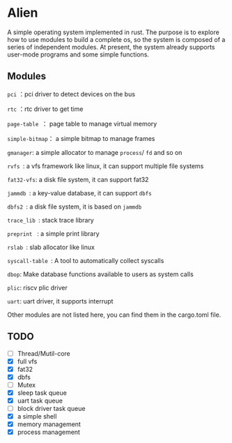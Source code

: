 # Alien

A simple operating system implemented in rust. The purpose is to explore how to use modules to build a complete os,
so the system is composed of a series of independent modules. At present, the system already supports user-mode programs and some simple functions.


## Modules
`pci` ：pci driver to detect devices on the bus

`rtc` ：rtc driver to get time

`page-table `： page table to manage virtual memory

`simple-bitmap`： a simple bitmap to manage frames

`gmanager`: a simple allocator to manage `process`/ `fd` and so on

`rvfs `: a vfs framework like linux, it can support multiple file systems

`fat32-vfs`: a disk file system, it can support fat32

`jammdb `: a key-value database, it can support `dbfs`

`dbfs2 `:  a disk file system, it is based on `jammdb`

`trace_lib `: stack trace library

`preprint ` : a simple print library

`rslab `: slab allocator like linux

`syscall-table `: A tool to automatically collect syscalls

`dbop`: Make database functions available to users as system calls

`plic`: riscv plic driver

`uart`: uart driver, it supports interrupt

Other modules are not listed here, you can find them in the cargo.toml file.


## TODO

- [ ] Thread/Mutil-core
- [x] full vfs
- [x] fat32
- [x] dbfs
- [ ] Mutex
- [x] sleep task queue
- [x] uart task queue
- [ ] block driver task queue
- [x] a simple shell
- [x] memory management
- [x] process management